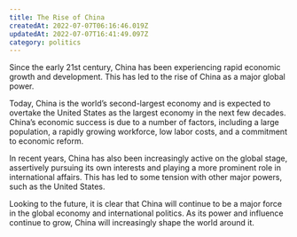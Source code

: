 ```yaml
---
title: The Rise of China
createdAt: 2022-07-07T06:16:46.019Z
updatedAt: 2022-07-07T16:41:49.097Z
category: politics
---
```


Since the early 21st century, China has been experiencing rapid economic growth and development. This has led to the rise of China as a major global power.

Today, China is the world’s second-largest economy and is expected to overtake the United States as the largest economy in the next few decades. China’s economic success is due to a number of factors, including a large population, a rapidly growing workforce, low labor costs, and a commitment to economic reform.

In recent years, China has also been increasingly active on the global stage, assertively pursuing its own interests and playing a more prominent role in international affairs. This has led to some tension with other major powers, such as the United States.

Looking to the future, it is clear that China will continue to be a major force in the global economy and international politics. As its power and influence continue to grow, China will increasingly shape the world around it.
